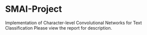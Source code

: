 # SMAI-Project
Implementation of Character-level Convolutional Networks for Text Classification
Please view the report for description.
